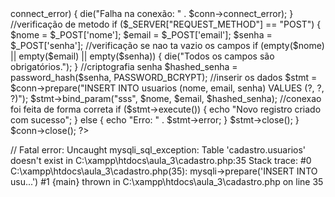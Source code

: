 <?php
$servername = "localhost";
$username = "root";
$password = "";
$dbname = "cadastro";

//criar conexão

$conn = new mysqli($servername, $username, $password, $dbname);

//verifica a conexao

if ($conn->connect_error) {
    die("Falha na conexão: " . $conn->connect_error);
}
//verificação de metodo

if ($_SERVER["REQUEST_METHOD"] == "POST") {
    $nome = $_POST['nome'];
    $email = $_POST['email'];
    $senha = $_POST['senha'];

    //verificação se nao ta vazio os campos

    if (empty($nome) || empty($email) || empty($senha)) {
        die("Todos os campos são obrigatórios.");
    }

    //criptografia senha

    $hashed_senha = password_hash($senha, PASSWORD_BCRYPT);

    //inserir os dados 
    
    $stmt = $conn->prepare("INSERT INTO usuarios (nome, email, senha) VALUES (?, ?, ?)");
    $stmt->bind_param("sss", $nome, $email, $hashed_senha);

//conexao foi feita de forma correta 

    if ($stmt->execute()) {
        echo "Novo registro criado com sucesso";
    } else {
        echo "Erro: " . $stmt->error;
    }

    $stmt->close();
}

$conn->close();
?>

// Fatal error: Uncaught mysqli_sql_exception: Table 'cadastro.usuarios' doesn't exist in C:\xampp\htdocs\aula_3\cadastro.php:35 Stack trace: #0 C:\xampp\htdocs\aula_3\cadastro.php(35): mysqli->prepare('INSERT INTO usu...') #1 {main} thrown in C:\xampp\htdocs\aula_3\cadastro.php on line 35
